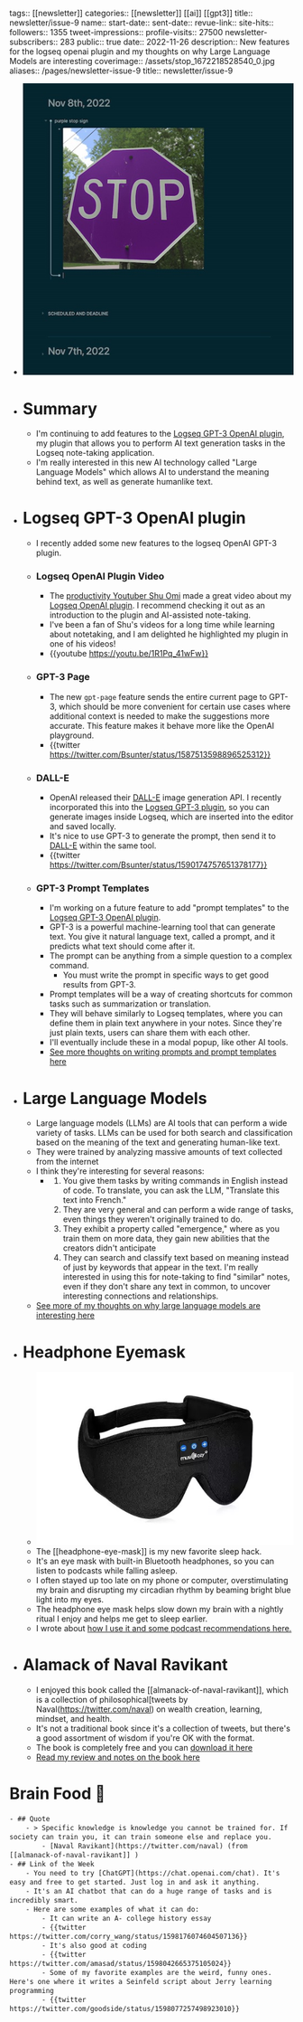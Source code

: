 tags:: [[newsletter]]
categories:: [[newsletter]] [[ai]] [[gpt3]]
title:: newsletter/issue-9
name::
start-date::
sent-date::
revue-link::
site-hits:: 
followers:: 1355
tweet-impressions:: 
profile-visits:: 27500
newsletter-subscribers:: 283
public:: true
date:: 2022-11-26
description:: New features for the logseq openai plugin and my thoughts on why Large Language Models are interesting
coverimage:: /assets/stop_1672218528540_0.jpg
aliases:: /pages/newsletter-issue-9
title:: newsletter/issue-9

- ![stop.jpg](../assets/stop_1672218528540_0.jpg)
- # Summary
	- I'm continuing to add features to the [Logseq GPT-3 OpenAI plugin](https://github.com/briansunter/logseq-plugin-gpt3-openai), my plugin that allows you to perform AI text generation tasks in the Logseq note-taking application.
	- I'm really interested in this new AI technology called "Large Language Models" which allows AI to understand the meaning behind text, as well as generate humanlike text.
- # Logseq GPT-3 OpenAI plugin
	- I recently added some new features to the logseq OpenAI GPT-3 plugin.
	- ### Logseq OpenAI Plugin Video
		- The [productivity Youtuber Shu Omi](https://www.youtube.com/@ShuOmi_Official) made a great video about my [Logseq OpenAI plugin](https://github.com/briansunter/logseq-plugin-gpt3-openai). I recommend checking it out as an introduction to the plugin and AI-assisted note-taking.
		- I've been a fan of Shu's videos for a long time while learning about notetaking, and I am delighted he highlighted my plugin in one of his videos!
		- {{youtube https://youtu.be/1R1Pq_41wFw}}
	- ### GPT-3 Page
		- The new `gpt-page` feature sends the entire current page to GPT-3, which should be more convenient for certain use cases where additional context is needed to make the suggestions more accurate. This feature makes it behave more like the OpenAI playground.
		- {{twitter https://twitter.com/Bsunter/status/1587513598896525312}}
	- ### DALL-E
		- OpenAI released their [DALL-E](https://openai.com/dall-e-2/) image generation API. I recently incorporated this into the [Logseq GPT-3 plugin](https://github.com/briansunter/logseq-plugin-gpt3-openai), so you can generate images inside Logseq, which are inserted into the editor and saved locally.
		- It's nice to use GPT-3 to generate the prompt, then send it to [DALL-E](https://openai.com/dall-e-2/) within the same tool.
		- {{twitter https://twitter.com/Bsunter/status/1590174757651378177}}
	- ### GPT-3 Prompt Templates
		- I'm working on a future feature to add "prompt templates" to the [Logseq GPT-3 OpenAI plugin](https://github.com/briansunter/logseq-plugin-gpt3-openai).
		- GPT-3 is a powerful machine-learning tool that can generate text. You give it natural language text, called a prompt, and it predicts what text should come after it.
		- The prompt can be anything from a simple question to a complex command.
			- You must write the prompt in specific ways to get good results from GPT-3.
		- Prompt templates will be a way of creating shortcuts for common tasks such as summarization or translation.
		- They will behave similarly to Logseq templates, where you can define them in plain text anywhere in your notes. Since they're just plain texts, users can share them with each other.
		- I'll eventually include these in a modal popup, like other AI tools.
		- [See more thoughts on writing prompts and prompt templates here]([[logseq-gpt-prompt-template]])
- # Large Language Models
	- Large language models (LLMs) are AI tools that can perform a wide variety of tasks. LLMs can be used for both search and classification based on the meaning of the text and generating human-like text.
	- They were trained by analyzing massive amounts of text collected from the internet
	- I think they're interesting for several reasons:
		- 1. You give them tasks by writing commands in English instead of code. To translate, you can ask the LLM, "Translate this text into French."
		  2. They are very general and can perform a wide range of tasks, even things they weren't originally trained to do. 
		  3. They exhibit a property called "emergence," where as you train them on more data, they gain new abilities that the creators didn't anticipate
		  4. They can search and classify text based on meaning instead of just by keywords that appear in the text. I'm really interested in using this for note-taking to find "similar" notes, even if they don't share any text in common, to uncover interesting connections and relationships.
	- [See more of my thoughts on why large language models are interesting here]([[why-large-language-models-are-interesting]])
- # Headphone Eyemask
	- ![image_1667858995655_0.jpeg](../assets/image_1667858995655_0_1667859078784_0.jpeg)
	- The [[headphone-eye-mask]] is my new favorite sleep hack.
	- It's an eye mask with built-in Bluetooth headphones, so you can listen to podcasts while falling asleep.
	- I often stayed up too late on my phone or computer, overstimulating my brain and disrupting my circadian rhythm by beaming bright blue light into my eyes.
	- The headphone eye mask helps slow down my brain with a nightly ritual I enjoy and helps me get to sleep earlier.
	- I wrote about [how I use it and some podcast recommendations here.]([[headphone-eye-mask]])
- # Alamack of Naval Ravikant
	- I enjoyed this book called the [[almanack-of-naval-ravikant]], which is a collection of philosophical[tweets by Naval(https://twitter.com/naval) on wealth creation, learning, mindset, and health.
	- It's not a traditional book since it's a collection of tweets, but there's a good assortment of wisdom if you're OK with the format.
	- The book is completely free and you can [download it here](https://www.navalmanack.com/)
	- [Read my review and notes on the book here]([[almanack-of-naval-ravikant]])
# Brain Food 🧠
	- ## Quote
		- > Specific knowledge is knowledge you cannot be trained for. If society can train you, it can train someone else and replace you.
			- [Naval Ravikant](https://twitter.com/naval) (from [[almanack-of-naval-ravikant]] )
	- ## Link of the Week
		- You need to try [ChatGPT](https://chat.openai.com/chat). It's easy and free to get started. Just log in and ask it anything.
		- It's an AI chatbot that can do a huge range of tasks and is incredibly smart.
		- Here are some examples of what it can do:
			- It can write an A- college history essay
			- {{twitter https://twitter.com/corry_wang/status/1598176074604507136}}
			- It's also good at coding
			- {{twitter https://twitter.com/amasad/status/1598042665375105024}}
			- Some of my favorite examples are the weird, funny ones. Here's one where it writes a Seinfeld script about Jerry learning programming
			- {{twitter https://twitter.com/goodside/status/1598077257498923010}}